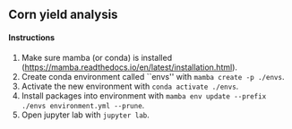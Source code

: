 ## Corn yield analysis

#### Instructions
1. Make sure mamba (or conda) is installed (https://mamba.readthedocs.io/en/latest/installation.html).  
2. Create conda environment called ``envs'' with ```mamba create -p ./envs```.  
3. Activate the new environment with ```conda activate ./envs```.
4. Install packages into environment with ```mamba env update --prefix ./envs environment.yml --prune```.  
5. Open jupyter lab with ```jupyter lab```.        
